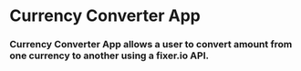 # Currency Converter App

### Currency Converter App allows a user to convert amount from one currency to another using a fixer.io API.
